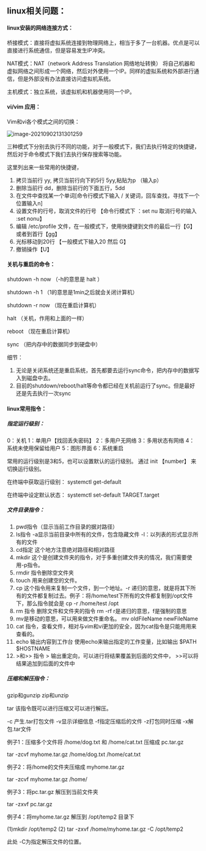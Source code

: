 ## linux相关问题：

#### linux安装的网络连接方式：

桥接模式：直接将虚拟系统连接到物理网络上，相当于多了一台机器。优点是可以直接进行系统通信，但是容易发生IP冲突。

NAT模式：NAT（network Address Translation 网络地址转换） 将自己机器和虚拟网络之间形成一个网络，然后对外使用一个IP。同样的虚拟系统和外部进行通信，但是外部没有办法直接访问虚拟机系统。

主机模式：独立系统，该虚拟机和机器使用同一个IP。



####  vi/vim 应用：

Vim和vi各个模式之间的切换：

![image-20210902131301259](C:\Users\HIT\Desktop\basicButtons.github.io-master\images\vim_vi.png)

三种模式下分别去执行不同的功能，对于一般模式下，我们去执行特定的快捷键，然后对于命令模式下我们去执行保存搜索等功能。

这里列出来一些常用的快捷键，

1. 拷贝当前行  yy, 拷贝当前行向下的5行 5yy,粘贴为p （输入p）
2. 删除当前行 dd，删除当前行的下面五行，5dd
3. 在文件中查找某一个单词[命令行模式下输入 / 关键词，回车查找，寻找下一个位置输入n]
4. 设置文件的行号，取消文件的行号 【命令行模式下 ：set nu 取消行号的输入 :set nonu】
5. 编辑  /etc/profile 文件，在一般模式下，使用快捷键到文件的最后一行【G】或者到首行【gg】
6. 光标移动到20行 【一般模式下输入20 然后 G】
7. 撤销操作【U】



#### 关机与重启的命令：

shutdown -h now     （-h的意思是 halt ）

shutdown -h 1          （1的意思是1min之后就会关闭计算机）

shutdown -r now       （现在重启计算机）

halt                               （关机，作用和上面的一样）

reboot                            （现在重启计算机）

sync                                （把内存中的数据同步到硬盘中）



细节：

1. 无论是关闭系统还是重启系统，首先都要去运行sync命令，把内存中的数据写入到磁盘中去。
2. 目前的shutdown/reboot/halt等命令都已经在关机前运行了sync。但是最好还是先去执行一次sync



#### linux常用指令：

##### 指定运行级别：

0：关机 1：单用户【找回丢失密码】 2：多用户无网络 3：多用状态有网络 4：系统未使用保留给用户 5：图形界面 6：系统重启

常用的运行级别是3和5，也可以设置默认的运行级别。 通过 init 【number】   来切换运行级别。

在终端中获取运行级别： systemctl get-default 

在终端中设定默认状态： systemctl set-default TARGET.target



##### 文件目录指令：

1. pwd指令（显示当前工作目录的据对路径）
2. ls指令 -a显示当前目录中所有的文件，包含隐藏文件 -l：以列表的形式显示所有的文件
3. cd指定 这个地方注意绝对路径和相对路径
4. mkdir 这个是创建文件夹的指令，对于多重创建文件夹的情况，我们需要使用-p指令。
5. rmdir 指令删除空文件夹
6. touch 用来创建空的文件。
7. cp  这个指令用来复制一个文件，到一个地址。-r 递归的意思，就是将其下所有的文件都复制过去。例子：将/home/test下所有的文件都复制到/opt文件下，那么指令就会是 cp -r /home/test /opt
8. rm 指令 删除文件和文件夹的指令  rm -rf r是递归的意思，f是强制的意思
9. mv是移动的意思，可以用来做文件重命名。 mv oldFileName newFileName
10. cat 指令，查看文件，相对与vim和vi更加的安全，因为cat指令是只能用用来查看的。
11. echo 输出内容到工作台 使用echo来输出指定的工作变量，比如输出 $PATH $HOSTNAME
12.  \>和\>> 指令 \> 输出重定向，可以进行将结果覆盖到后面的文件中， \>>可以将结果追加到后面的文件中



##### 压缩和解压指令：

gzip和gunzip zip和unzip

tar 该指令既可以进行压缩又可以进行解压。

-c 产生.tar打包文件 -v显示详细信息 -f指定压缩后的文件 -z打包同时压缩 -x解包.tar文件

例子1：压缩多个文件将 /home/dog.txt 和 /home/cat.txt 压缩成 pc.tar.gz

tar -zcvf myhome.tar.gz /home/dog.txt /home/cat.txt

例子2：将/home的文件夹压缩成 myhome.tar.gz 

tar -zcvf myhome.tar.gz /home/

例子3：将pc.tar.gz 解压到当前文件夹

tar -zxvf pc.tar.gz

例子4：将myhome.tar.gz 解压到 /opt/temp2 目录下

(1)mkdir /opt/temp2  (2) tar -zxvf /home/myhome.tar.gz -C /opt/temp2

此处 -C为指定解压文件的位置。

